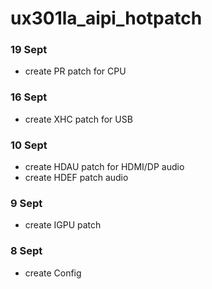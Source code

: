 # ux301la_aipi_hotpatch
### 19 Sept 
- create PR patch for CPU 
### 16 Sept
- create XHC patch for USB
### 10 Sept
- create HDAU patch for HDMI/DP audio
- create HDEF patch audio
### 9 Sept
- create IGPU patch
### 8 Sept
- create Config

